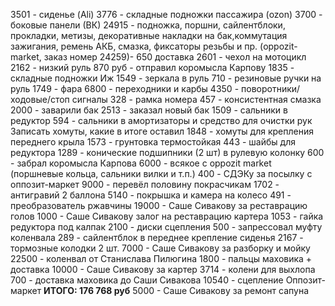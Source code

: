 3501 - сиденье (Ali)
3776 - складные подножки пассажира (ozon)
3700 - боковые панели (ВК)
24915 - подножка, поршни, сайлентблоки, прокладки, метизы, декоративные накладки на бак,коммутация зажигания, ремень АКБ, смазка, фиксаторы резьбы и пр. (oppozit-market, заказ номер 24259)- 650 доставка
2601 - чехол на мотоцикл
2162 - низкий руль
870 руб - отправил коромысла Карпову
1835 - складные подножки Иж
1549 - зеркала в руль
710 - резиновые ручки на руль
1749 - фара
6800 - переходники и карбы
4350 - поворотники/ходовые/стоп сигналы
328 - рамка номера
457 - консистентная смазка
2000 - заварили бак
2513 - заказал новый бак
1509 - сальники в редуктор
594 - сальники в амортизаторы и средство для очистки рук
Записать хомуты, какие в итоге оставил
1848 - хомуты для крепления переднего крыла
1573 - грунтовка термостойкая
443 - шайбы для редуктора
1289 - конические подшипники (2 шт) в рулевую колонку
600 - забрал коромысла Карпова
6000 - всякое с oppozit market (поршневые кольца, сальники вилки и т.п.)
400 - СДЭКу за посылку с оппозит-маркет
9000 - перевёл половину покрасчикам
1702 - антигравий 2 баллона
5140 - покрышка и камера на колесо
491 - преобразователь ржавчины
19000 - Саше Сивакову за реставрацию голов
1000 - Саше Сивакову залог на реставрацию картера
1053 - гайка редуктора под калпак
2100 - диски сцепления
500 - запрессовал муфту коленвала
289 - сайлентблок в переднее крепление сиденья
2167 - тормозные колодки 2 шт.
7000 - Саше Сивакову за разборку и мойку
22500 - коленвал от Станислава Пилюгина
1800 - пальцы маховика + доставка
10000 - Саше Сивакову за картер
3714 - колени для выхлопа
700 - доставка маховика до Саши Сивакова
10540 - сцепление Оппозит-маркет
**ИТОГО: 176 768 руб**
5000 - Саше Сивакову за ремонт сапуна